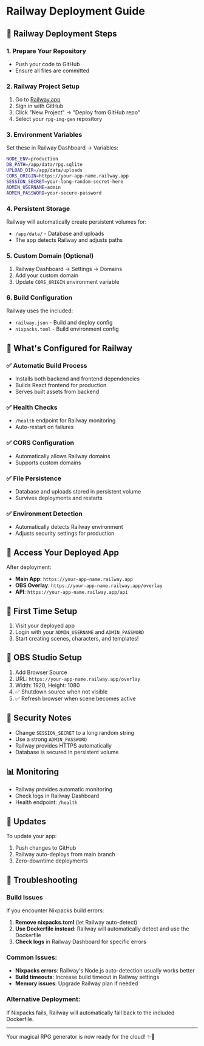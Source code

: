 # Railway Deployment Guide

## 🚂 Railway Deployment Steps

### 1. Prepare Your Repository
- Push your code to GitHub
- Ensure all files are committed

### 2. Railway Project Setup
1. Go to [Railway.app](https://railway.app)
2. Sign in with GitHub
3. Click "New Project" → "Deploy from GitHub repo"
4. Select your `rpg-img-gen` repository

### 3. Environment Variables
Set these in Railway Dashboard → Variables:

```bash
NODE_ENV=production
DB_PATH=/app/data/rpg.sqlite
UPLOAD_DIR=/app/data/uploads
CORS_ORIGIN=https://your-app-name.railway.app
SESSION_SECRET=your-long-random-secret-here
ADMIN_USERNAME=admin
ADMIN_PASSWORD=your-secure-password
```

### 4. Persistent Storage
Railway will automatically create persistent volumes for:
- `/app/data/` - Database and uploads
- The app detects Railway and adjusts paths

### 5. Custom Domain (Optional)
1. Railway Dashboard → Settings → Domains
2. Add your custom domain
3. Update `CORS_ORIGIN` environment variable

### 6. Build Configuration
Railway uses the included:
- `railway.json` - Build and deploy config
- `nixpacks.toml` - Build environment config

## 🔧 What's Configured for Railway

### ✅ Automatic Build Process
- Installs both backend and frontend dependencies
- Builds React frontend for production
- Serves built assets from backend

### ✅ Health Checks
- `/health` endpoint for Railway monitoring
- Auto-restart on failures

### ✅ CORS Configuration
- Automatically allows Railway domains
- Supports custom domains

### ✅ File Persistence
- Database and uploads stored in persistent volume
- Survives deployments and restarts

### ✅ Environment Detection
- Automatically detects Railway environment
- Adjusts security settings for production

## 🎯 Access Your Deployed App

After deployment:
- **Main App**: `https://your-app-name.railway.app`
- **OBS Overlay**: `https://your-app-name.railway.app/overlay`
- **API**: `https://your-app-name.railway.app/api`

## 🔐 First Time Setup

1. Visit your deployed app
2. Login with your `ADMIN_USERNAME` and `ADMIN_PASSWORD`
3. Start creating scenes, characters, and templates!

## 🎥 OBS Studio Setup

1. Add Browser Source
2. URL: `https://your-app-name.railway.app/overlay`
3. Width: 1920, Height: 1080
4. ✅ Shutdown source when not visible
5. ✅ Refresh browser when scene becomes active

## 🚨 Security Notes

- Change `SESSION_SECRET` to a long random string
- Use a strong `ADMIN_PASSWORD`
- Railway provides HTTPS automatically
- Database is secured in persistent volume

## 📊 Monitoring

- Railway provides automatic monitoring
- Check logs in Railway Dashboard
- Health endpoint: `/health`

## 🔄 Updates

To update your app:
1. Push changes to GitHub
2. Railway auto-deploys from main branch
3. Zero-downtime deployments

## 🚨 Troubleshooting

### Build Issues
If you encounter Nixpacks build errors:

1. **Remove nixpacks.toml** (let Railway auto-detect)
2. **Use Dockerfile instead**: Railway will automatically detect and use the Dockerfile
3. **Check logs** in Railway Dashboard for specific errors

### Common Issues:
- **Nixpacks errors**: Railway's Node.js auto-detection usually works better
- **Build timeouts**: Increase build timeout in Railway settings
- **Memory issues**: Upgrade Railway plan if needed

### Alternative Deployment:
If Nixpacks fails, Railway will automatically fall back to the included Dockerfile.

---

Your magical RPG generator is now ready for the cloud! ✨🚂
